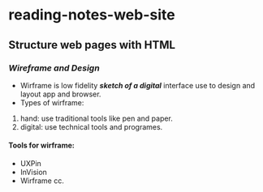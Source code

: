 # reading-notes-web-site

## Structure web pages with HTML
###  ***Wireframe and Design***
* Wirframe is low fidelity ***sketch of a digital*** interface use to design and layout app and browser.
* Types of wirframe:
1. hand: use traditional tools like pen and paper.
2. digital: use technical tools and programes.

#### Tools for wirframe: 
* UXPin
* InVision
* Wirframe cc.